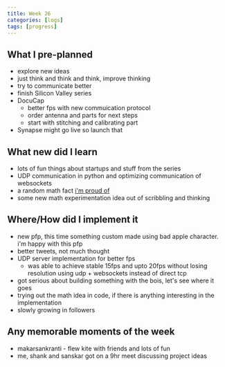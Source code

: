 ```yaml
---
title: Week 26
categories: [logs]
tags: [progress]
---
```


## What I pre-planned

- explore new ideas
- just think and think and think, improve thinking
- try to communicate better
- finish Silicon Valley series
- DocuCap
    - better fps with new commuication protocol
    - order antenna and parts for next steps
    - start with stitching and calibrating part
- Synapse might go live so launch that

## What new did I learn

- lots of fun things about startups and stuff from the series
- UDP communication in python and optimizing communication of websockets
- a random math fact [i'm proud of](https://x.com/_diginova/status/1879522980986073182)
- some new math experimentation idea out of scribbling and thinking

## Where/How did I implement it

- new pfp, this time something custom made using bad apple character. i'm happy with this pfp
- better tweets, not much thought
- UDP server implementation for better fps
    - was able to achieve stable 15fps and upto 20fps without losing resolution using udp + websockets instead of direct tcp
- got serious about building something with the bois, let's see where it goes
- trying out the math idea in code, if there is anything interesting in the implementation
- slowly growing in followers

## Any memorable moments of the week

- makarsankranti - flew kite with friends and lots of fun
- me, shank and sanskar got on a 9hr meet discussing project ideas